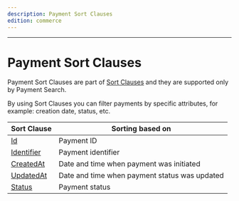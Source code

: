 ```yaml
---
description: Payment Sort Clauses
edition: commerce
---
```


---

# Payment Sort Clauses

Payment Sort Clauses are part of [Sort Clauses](sort_clause_reference.md) and they are supported only by Payment Search.

By using Sort Clauses you can filter payments by specific attributes, for example: creation date, status, etc.

| Sort Clause | Sorting based on |
|-----|-----|
|[Id](payment_id_sort_clause.md)|Payment ID|
|[Identifier](payment_identifier_sort_clause.md)|Payment identifier|
|[CreatedAt](payment_createdat_sort_clause.md)|Date and time when payment was initiated|
|[UpdatedAt](payment_updatedat_sort_clause.md)|Date and time when payment status was updated|
|[Status](payment_status_sort_clause.md)|Payment status|
